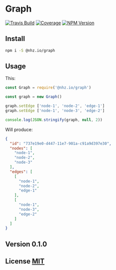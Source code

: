 # Graph

[![Travis Build][travis]](https://travis-ci.org/nhz-io/nhz-io-graph)
[![Coverage][coveralls]](https://coveralls.io/github/nhz-io/nhz-io-graph)
[![NPM Version][npm]](https://www.npmjs.com/package/@nhz.io/graph)

## Install

```bash
npm i -S @nhz.io/graph
```

## Usage

This:

```js
const Graph = require('@nhz.io/graph')

const graph = new Graph()

graph.setEdge ['node-1', 'node-2', 'edge-1']
graph.setEdge ['node-1', 'node-3', 'edge-2']

console.log(JSON.stringify(graph, null, 2))
```

Will produce:
```json
{
  "id": "737e19e0-d447-11e7-901a-c91a9d397e30",
  "nodes": [
    "node-1",
    "node-2",
    "node-3"
  ],
  "edges": [
    [
      "node-1",
      "node-2",
      "edge-1"
    ],
    [
      "node-1",
      "node-3",
      "edge-2"
    ]
  ]
}
```

## Version 0.1.0

## License [MIT](LICENSE)

[travis]: https://img.shields.io/travis/nhz-io/nhz-io-graph.svg?style=flat
[npm]: https://img.shields.io/npm/v/@nhz.io/graph.svg?style=flat
[coveralls]: https://coveralls.io/repos/github/nhz-io/nhz-io-graph/badge.svg?branch=v0.1.0